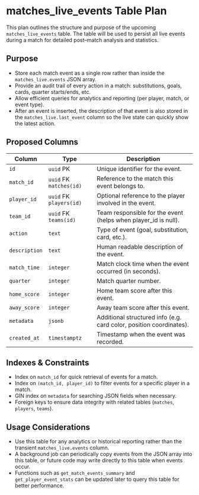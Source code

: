 # matches_live_events Table Plan

This plan outlines the structure and purpose of the upcoming `matches_live_events` table. The table will be used to persist all live events during a match for detailed post–match analysis and statistics.

## Purpose
- Store each match event as a single row rather than inside the `matches_live.events` JSON array.
- Provide an audit trail of every action in a match: substitutions, goals, cards, quarter starts/ends, etc.
- Allow efficient queries for analytics and reporting (per player, match, or event type).
- After an event is inserted, the description of that event is also stored in the
  `matches_live.last_event` column so the live state can quickly show the latest
  action.

## Proposed Columns
| Column         | Type                       | Description                                                            |
|---------------|---------------------------|------------------------------------------------------------------------|
| `id`          | `uuid` PK                 | Unique identifier for the event.                                       |
| `match_id`    | `uuid` FK `matches(id)`   | Reference to the match this event belongs to.                          |
| `player_id`   | `uuid` FK `players(id)`   | Optional reference to the player involved in the event.                |
| `team_id`     | `uuid` FK `teams(id)`     | Team responsible for the event (helps when player_id is null).         |
| `action`      | `text`                    | Type of event (goal, substitution, card, etc.).                        |
| `description` | `text`                    | Human readable description of the event.                               |
| `match_time`  | `integer`                 | Match clock time when the event occurred (in seconds).                 |
| `quarter`     | `integer`                 | Match quarter number.                                                  |
| `home_score`  | `integer`                 | Home team score after this event.                                    |
| `away_score`  | `integer`                 | Away team score after this event.                                    |
| `metadata`    | `jsonb`                   | Additional structured info (e.g. card color, position coordinates).    |
| `created_at`  | `timestamptz`             | Timestamp when the event was recorded.                                 |

## Indexes & Constraints
- Index on `match_id` for quick retrieval of events for a match.
- Index on `(match_id, player_id)` to filter events for a specific player in a match.
- GIN index on `metadata` for searching JSON fields when necessary.
- Foreign keys to ensure data integrity with related tables (`matches`, `players`, `teams`).

## Usage Considerations
- Use this table for any analytics or historical reporting rather than the transient `matches_live.events` column.
- A background job can periodically copy events from the JSON array into this table, or future code may write directly to this table when events occur.
- Functions such as `get_match_events_summary` and `get_player_event_stats` can be updated later to query this table for better performance.

